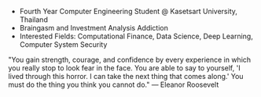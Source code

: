 - Fourth Year Computer Engineering Student @ Kasetsart University, Thailand
- Braingasm and Investment Analysis Addiction
- Interested Fields: Computational Finance, Data Science, Deep Learning, Computer System Security

"You gain strength, courage, and confidence by every experience in which you really stop to look fear in the face. You are able to say to yourself, 'I lived through this horror. I can take the next thing that comes along.' You must do the thing you think you cannot do."
— Eleanor Roosevelt

<!--
**AlienX77-cmd/AlienX77-cmd** is a ✨ _special_ ✨ repository because its `README.md` (this file) appears on your GitHub profile.

Here are some ideas to get you started:

- 🔭 I’m currently working on ...
- 🌱 I’m currently learning ...
- 👯 I’m looking to collaborate on ...
- 🤔 I’m looking for help with ...
- 💬 Ask me about ...
- 📫 How to reach me: ...
- 😄 Pronouns: ...
- ⚡ Fun fact: ...
-->
